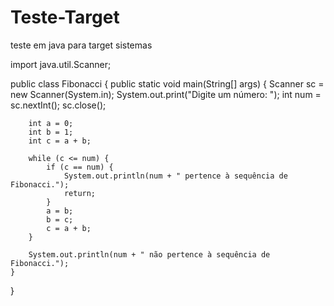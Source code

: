 # Teste-Target
teste em java para target sistemas

import java.util.Scanner;

public class Fibonacci {
    public static void main(String[] args) {
        Scanner sc = new Scanner(System.in);
        System.out.print("Digite um número: ");
        int num = sc.nextInt();
        sc.close();
        
        int a = 0;
        int b = 1;
        int c = a + b;
        
        while (c <= num) {
            if (c == num) {
                System.out.println(num + " pertence à sequência de Fibonacci.");
                return;
            }
            a = b;
            b = c;
            c = a + b;
        }
        
        System.out.println(num + " não pertence à sequência de Fibonacci.");
    }
}
